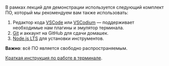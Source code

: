 В рамках лекций для демонстрации используется следующий комплект ПО, который мы рекомендуем вам также использовать:
1. Редактор кода [VSCode](https://code.visualstudio.com/download) или [VSCodium](https://vscodium.com) — поддерживает необходимые нам плагины и эмулятор терминала.
1. [Git](https://git-scm.com/downloads) и аккаунт на GitHub для сдачи домашек.
1. [Node.js LTS](https://nodejs.org/en/download/) для установки инструментов.

**Важно**: всё ПО является свободно распространяемым.

[Краткая инструкция по работе в терминале](terminal.md).
